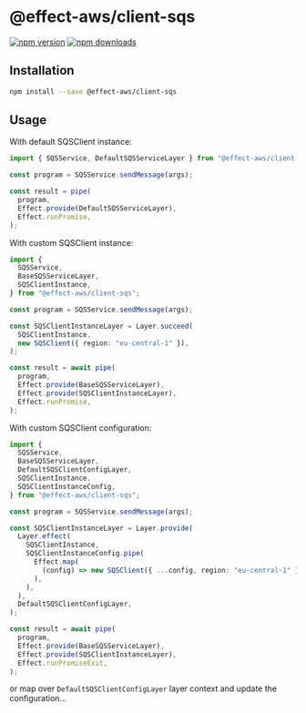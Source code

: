 # @effect-aws/client-sqs

[![npm version](https://img.shields.io/npm/v/%40effect-aws%2Fclient-sqs?color=brightgreen&label=npm%20package)](https://www.npmjs.com/package/@effect-aws/client-sqs)
[![npm downloads](https://img.shields.io/npm/dm/%40effect-aws%2Fclient-sqs)](https://www.npmjs.com/package/@effect-aws/client-sqs)

## Installation

```bash
npm install --save @effect-aws/client-sqs
```

## Usage

With default SQSClient instance:

```typescript
import { SQSService, DefaultSQSServiceLayer } from "@effect-aws/client-sqs";

const program = SQSService.sendMessage(args);

const result = pipe(
  program,
  Effect.provide(DefaultSQSServiceLayer),
  Effect.runPromise,
);
```

With custom SQSClient instance:

```typescript
import {
  SQSService,
  BaseSQSServiceLayer,
  SQSClientInstance,
} from "@effect-aws/client-sqs";

const program = SQSService.sendMessage(args);

const SQSClientInstanceLayer = Layer.succeed(
  SQSClientInstance,
  new SQSClient({ region: "eu-central-1" }),
);

const result = await pipe(
  program,
  Effect.provide(BaseSQSServiceLayer),
  Effect.provide(SQSClientInstanceLayer),
  Effect.runPromise,
);
```

With custom SQSClient configuration:

```typescript
import {
  SQSService,
  BaseSQSServiceLayer,
  DefaultSQSClientConfigLayer,
  SQSClientInstance,
  SQSClientInstanceConfig,
} from "@effect-aws/client-sqs";

const program = SQSService.sendMessage(args);

const SQSClientInstanceLayer = Layer.provide(
  Layer.effect(
    SQSClientInstance,
    SQSClientInstanceConfig.pipe(
      Effect.map(
        (config) => new SQSClient({ ...config, region: "eu-central-1" }),
      ),
    ),
  ),
  DefaultSQSClientConfigLayer,
);

const result = await pipe(
  program,
  Effect.provide(BaseSQSServiceLayer),
  Effect.provide(SQSClientInstanceLayer),
  Effect.runPromiseExit,
);
```

or map over `DefaultSQSClientConfigLayer` layer context and update the configuration...
